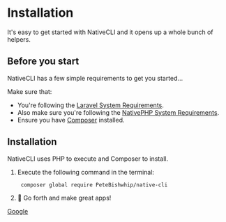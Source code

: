 # Installation

It's easy to get started with NativeCLI and it opens up a whole bunch of helpers.

## Before you start

NativeCLI has a few simple requirements to get you started...

Make sure that:
- You're following the [Laravel System Requirements](https://laravel.com/docs/11.x/deployment#server-requirements).
- Also make sure you're following the [NativePHP System Requirements](https://nativephp.com/docs/1/getting-started/installation#requirements).
- Ensure you have [Composer](https://getcomposer.org/) installed.

## Installation

NativeCLI uses PHP to execute and Composer to install.

1. Execute the following command in the terminal:

   ```bash
    composer global require PeteBishwhip/native-cli
   ```

2. 🚀 Go forth and make great apps!

<seealso>
       <category ref="related">
           <a href="starter.md"/>
       </category>
       <category ref="external">
           <a href="https://google.com/">Google</a>
           <a href="https://www.jetbrains.com"/>
       </category>
</seealso>
